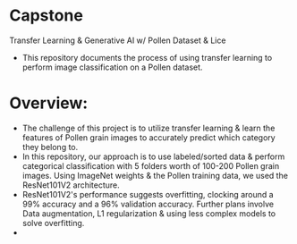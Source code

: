 # Capstone
Transfer Learning &amp; Generative AI w/ Pollen Dataset &amp; Lice

- This repository documents the process of using transfer learning to perform image classification on a Pollen dataset.

# Overview: 
- The challenge of this project is to utilize transfer learning & learn the features of Pollen grain images to accurately predict which category they belong to.
- In this repository, our approach is to use labeled/sorted data & perform categorical classification with 5 folders worth of 100-200 Pollen grain images. Using ImageNet weights & the Pollen training data, we used the ResNet101V2 architecture.  
-    ResNet101V2's performance suggests overfitting, clocking around a 99% accuracy and a 96% validation accuracy. Further plans involve Data augmentation, L1 regularization & using less complex models to solve overfitting.
-      
